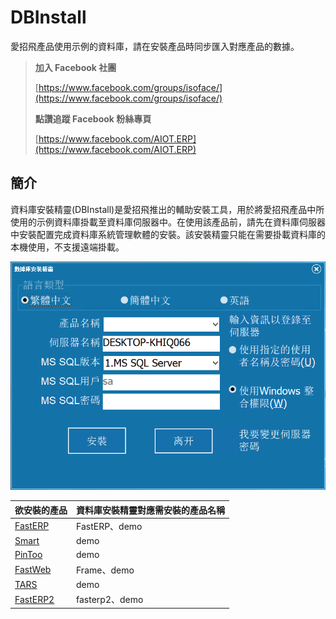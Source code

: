 # DBInstall
愛招飛產品使用示例的資料庫，請在安裝產品時同步匯入對應產品的數據。

> **加入 Facebook 社團**
>
> [https://www.facebook.com/groups/isoface/](https://www.facebook.com/groups/isoface/)
> 
> **點讚追蹤 Facebook 粉絲專頁**
> 
> [https://www.facebook.com/AIOT.ERP](https://www.facebook.com/AIOT.ERP)

## 簡介

資料庫安裝精靈(DBInstall)是愛招飛推出的輔助安裝工具，用於將愛招飛產品中所使用的示例資料庫掛載至資料庫伺服器中。在使用該產品前，請先在資料庫伺服器中安裝配置完成資料庫系統管理軟體的安裝。該安裝精靈只能在需要掛載資料庫的本機使用，不支援遠端掛載。

![](images/e3201ac5.png)

|欲安裝的產品|	資料庫安裝精靈對應需安裝的產品名稱|
|---|---|
|[FastERP](https://github.com/isoface-iot/FastERP)|	FastERP、demo|
|[Smart](https://github.com/isoface-iot/Smart)|demo|
|[PinToo](https://github.com/isoface-iot/PinToo)|demo|
|[FastWeb](https://github.com/isoface-iot/FastWeb)|	Frame、demo|
|[TARS](https://github.com/isoface-iot/TARS)|	demo|
|[FastERP2](https://github.com/isoface-iot/FastERP2)|fasterp2、demo|